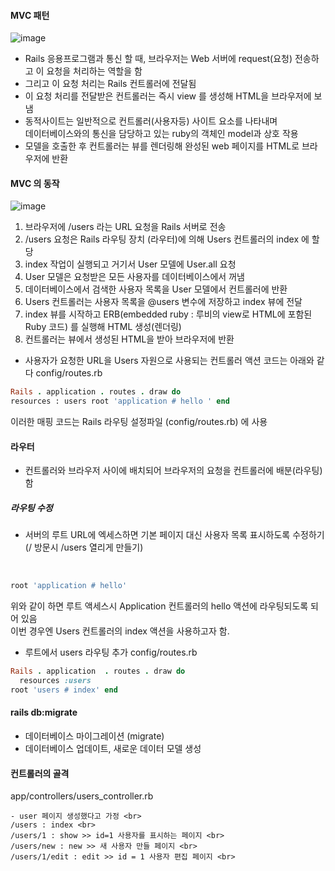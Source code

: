 #### MVC 패턴

![image](https://user-images.githubusercontent.com/48708746/95933271-1da85e00-0e09-11eb-82e7-be51be4f7733.png)

- Rails 응용프로그램과 통신 할 때, 브라우저는 Web 서버에 request(요청) 전송하고 이 요청을 처리하는 역할을 함<br>
- 그리고 이 요청 처리는 Rails 컨트롤러에 전달됨 
- 이 요청 처리를 전달받은 컨트롤러는 즉시 view 를 생성해 HTML을 브라우저에 보냄
- 동적사이트는 일반적으로 컨트롤러(사용자등) 사이트 요소를 나타내며 <br>
  데이터베이스와의 통신을 담당하고 있는 ruby의 객체인 model과 상호 작용
- 모델을 호출한 후 컨트롤러는 뷰를 렌더링해 완성된 web 페이지를 HTML로 브라우저에 반환 

#### MVC 의 동작

![image](https://user-images.githubusercontent.com/48708746/95935256-c8bb1680-0e0d-11eb-9ba9-cd9228301f85.png)


1. 브라우저에 /users 라는 URL 요청을 Rails 서버로 전송
2. /users 요청은 Rails 라우팅 장치 (라우터)에 의해 Users 컨트롤러의 index 에 할당
3. index 작업이 실행되고 거기서 User 모델에 User.all 요청 
4. User 모델은 요청받은 모든 사용자를 데이터베이스에서 꺼냄
5. 데이터베이스에서 검색한 사용자 목록을 User 모델에서 컨트롤러에 반환 
6. Users 컨트롤러는 사용자 목록을 @users 변수에 저장하고 index 뷰에 전달
7. index 뷰를 시작하고 ERB(embedded ruby : 루비의 view로 HTML에 포함된 Ruby 코드) 를 실행해 HTML 생성(렌더링) 
8. 컨트롤러는 뷰에서 생성된 HTML을 받아 브라우저에 반환 

- 사용자가 요청한 URL을 Users 자원으로 사용되는 컨트롤러 액션 코드는 아래와 같다 
config/routes.rb
```ruby
Rails . application . routes . draw do
resources : users root 'application # hello ' end 
```
이러한 매핑 코드는 Rails 라우팅 설정파일 (config/routes.rb) 에 사용 

#### 라우터
- 컨트롤러와 브라우저 사이에 배치되어 브라우저의 요청을 컨트롤러에 배분(라우팅) 함

##### 라우팅 수정 
- 서버의 루트 URL에 엑세스하면 기본 페이지 대신 사용자 목록 표시하도록 수정하기 
(/ 방문시 /users 열리게 만들기) 
<br>

```ruby
root 'application # hello' 
```
위와 같이 하면 루트 액세스시 Application 컨트롤러의 hello 액션에 라우팅되도록 되어 있음 <br>
이번 경우엔 Users 컨트롤러의 index 액션을 사용하고자 함.
- 루트에서 users 라우팅 추가 
config/routes.rb

```ruby
Rails . application  . routes . draw do 
  resources :users
root 'users # index' end
```

#### rails db:migrate
- 데이터베이스 마이그레이션 (migrate)
- 데이터베이스 업데이트, 새로운 데이터 모델 생성 

#### 컨트롤러의 골격 
app/controllers/users_controller.rb
 ```
- user 페이지 생성했다고 가정 <br>
/users : index <br>
/users/1 : show >> id=1 사용자를 표시하는 페이지 <br>
/users/new : new >> 새 사용자 만들 페이지 <br>
/users/1/edit : edit >> id = 1 사용자 편집 페이지 <br>
